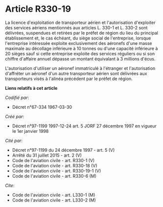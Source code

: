 # Article R330-19

La licence d'exploitation de transporteur aérien et l'autorisation d'exploiter des services aériens mentionnés aux articles
L. 330-1 et L. 330-2 sont délivrées, suspendues et retirées par le préfet de région du lieu du principal établissement et, le
cas échéant, du siège social de l'entreprise, lorsque l'entreprise intéressée exploite exclusivement des aéronefs d'une masse
maximale au décollage inférieure à 10 tonnes ou d'une capacité inférieure à 20 sièges sauf si cette entreprise exploite des
services réguliers ou si son chiffre d'affaire annuel dépasse un montant équivalant à 3 millions d'écus.

L'autorisation d'utiliser un aéronef immatriculé à l'étranger et l'autorisation d'affréter un aéronef d'un autre transporteur
aérien sont délivrées aux transporteurs visés à l'alinéa précédent par le préfet de région.

**Liens relatifs à cet article**

_Codifié par_:

  - Décret n°67-334 1967-03-30

_Créé par_:

  - Décret n°97-1199 1997-12-24 art. 5 JORF 27 décembre 1997 en vigueur le 1er janvier 1998

_Cité par_:

  - Décret n°97-1199 du 24 décembre 1997 - art. 5 (V)
  - Arrêté du 31 juillet 2015 - art. 2 (V)
  - Code de l'aviation civile - art. R330-1 (V)
  - Code de l'aviation civile - art. R330-18 (V)
  - Code de l'aviation civile - art. R330-19-1 (V)
  - Code de l'aviation civile - art. R330-6 (M)

_Cite_:

  - Code de l'aviation civile - art. L330-1 (M)
  - Code de l'aviation civile - art. L330-2 (M)
